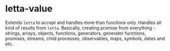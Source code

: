 # letta-value
Extends `letta` to accept and handles more than functions only. Handles all kind of results from `letta`. Basically, creating promise from everything - strings, arrays, objects, functions, generators, generator functions, promises, streams, child processes, observables, maps, symbols, dates and etc.
